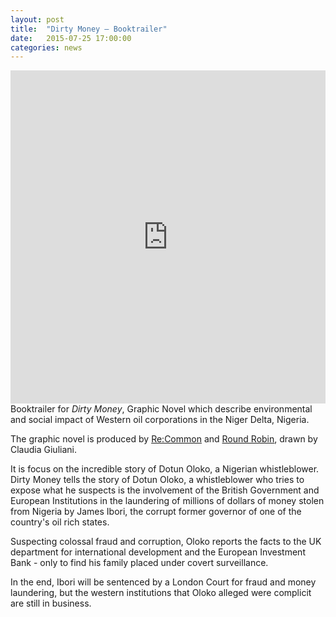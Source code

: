 ```yaml
---
layout: post
title:  "Dirty Money – Booktrailer"
date:   2015-07-25 17:00:00
categories: news
---
```

<iframe src="https://player.vimeo.com/video/120361450?color=e74c3c&title=0&byline=0&portrait=0" width="100%" height="533" frameborder="0" webkitallowfullscreen mozallowfullscreen allowfullscreen></iframe>
Booktrailer for <i>Dirty Money</i>, Graphic Novel which describe environmental and social impact of Western oil corporations in the Niger Delta, Nigeria.

The graphic novel is produced by <a href="http://www.recommon.org/?s=soldi+sporchi" target="_blank">Re:Common</a> and <a href="http://www.roundrobineditrice.it/rred/scheda.aspx?bk=9788898715312/Soldi+sporchi/" target="_blank">Round Robin</a>, drawn by Claudia Giuliani.

It is focus on the incredible story of Dotun Oloko, a Nigerian whistleblower.
Dirty Money tells the story of Dotun Oloko, a whistleblower who tries to expose what he suspects is the involvement of the British Government and European Institutions in the laundering of millions of dollars of money stolen from Nigeria by James Ibori, the corrupt former governor of one of the country's oil rich states. <p>Suspecting colossal fraud and corruption, Oloko reports the facts to the UK department for international development and the European Investment Bank - only to find his family placed under covert surveillance.</p> <p>In the end, Ibori will be sentenced by a London Court for fraud and money laundering, but the western institutions that Oloko alleged were complicit are still in business. </p>
